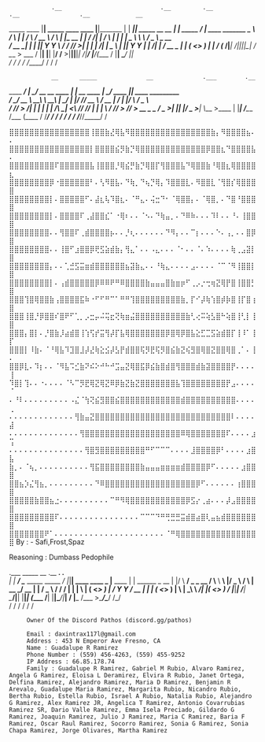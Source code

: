 
                .__                            .__         .__            .__                 .__             __                   
_____     ____  |__|  _____    ____      ____  |__|_______ |  |     ______|__|  _____   __ __ |  |  _____   _/  |_   ____  _______ 
\__  \   /    \ |  | /     \ _/ __ \    / ___\ |  |\_  __ \|  |    /  ___/|  | /     \ |  |  \|  |  \__  \  \   __\ /  _ \ \_  __ \
 / __ \_|   |  \|  ||  Y Y  \\  ___/   / /_/  >|  | |  | \/|  |__  \___ \ |  ||  Y Y  \|  |  /|  |__ / __ \_ |  |  (  <_> ) |  | \/
(____  /|___|  /|__||__|_|  / \___  >  \___  / |__| |__|   |____/ /____  >|__||__|_|  /|____/ |____/(____  / |__|   \____/  |__|   
     \/      \/           \/      \/  /_____/                          \/           \/                   \/                        


                __      _____              __              .___        .__                     
   ____   _____/  |_  _/ ____\_ __   ____ |  | __ ____   __| _/   ____ |__| ____   _________   
  / ___\_/ __ \   __\ \   __\  |  \_/ ___\|  |/ // __ \ / __ |   /    \|  |/ ___\ / ___\__  \  
 / /_/  >  ___/|  |    |  | |  |  /\  \___|    <\  ___// /_/ |  |   |  \  / /_/  > /_/  > __ \_
 \___  / \___  >__|    |__| |____/  \___  >__|_ \\___  >____ |  |___|  /__\___  /\___  (____  /
/_____/      \/                         \/     \/    \/     \/       \/  /_____//_____/     \/ 


⣿⣿⣿⣿⣿⣿⣿⣿⣿⣿⣿⣿⣿⣿⣿⣿⢸⣿⣿⣷⣜⢿⣧⠻⣿⣿⣿⣿⣿⣿⣿⣿⣿⣿⣿⣿⣿⣿⣿⣿⣷⡄⠻⣿⣿⣿⣿⣦⠄⠄
⣿⣿⣿⣿⣿⣿⣿⣿⣿⣿⣿⣿⣿⣿⣿⣿⡇⣿⣿⣿⣿⣮⡻⣷⡙⢿⣿⣿⣿⣿⣿⣿⣿⣿⣿⣿⣿⣿⣿⡿⣿⣿⣆⠙⣿⣿⣿⣿⣧⠄
⣿⣿⣿⣿⣿⣿⣿⣿⣿⠏⣿⣿⣿⣿⣿⣿⣧⢸⣿⣿⣿⡘⢿⣮⡛⣷⡙⢿⣿⡏⢻⣿⣿⣿⣧⠙⢿⣿⣿⣷⠘⢿⣿⣆⢿⣿⣿⣿⣿⣆
⣿⣿⣿⣿⣿⣿⣿⣿⡿⠐⣿⣿⣿⣿⣿⣿⠃⠄⢣⠻⣿⣧⠄⠙⢷⡀⠙⢦⡙⢿⡄⠹⣿⣿⣿⣇⠄⠻⣿⣿⣇⠈⢻⣿⡎⢿⣿⣿⣿⣿
⣿⣿⣿⣿⣿⣿⣿⣿⡇⠄⣿⣿⣿⣿⣿⠋⠄⣼⣆⢧⠹⣿⣆⠄⠈⠛⣄⠄⢬⣒⠙⠂⠈⢿⣿⣿⡄⠄⠈⢿⣿⡀⠄⠙⣿⠘⣿⣿⣿⣿
⣿⣿⣿⣿⣿⣿⣿⣿⡇⠄⣿⣿⣿⣿⠏⢀⣼⣿⣿⣎⠁⠐⢿⠆⠄⠄⠈⠢⠄⠙⢷⣤⡀⠄⠙⠿⠷⠄⠄⠄⠹⠇⠄⠄⠘⠄⢸⣿⣿⣿
⣿⣿⣿⣿⣿⣿⣿⣿⠄⠄⢻⣿⣿⠏⢀⣾⣿⣿⣿⣿⡦⠄⠄⡘⢆⠄⠄⠄⠄⠄⠄⠙⠻⡄⠄⠄⠉⡆⠄⠄⠄⠑⠄⢠⡀⠄⠄⣿⡿⣿
⣿⣿⣿⣿⣿⣿⣿⣿⠄⠄⢸⣿⠋⣰⣿⣿⡿⢟⣫⣵⣾⣷⡄⢻⣄⠁⠄⠄⠠⣄⠄⠄⠄⠈⠂⠄⠄⠈⠄⠱⠄⠄⠄⠄⢷⢀⣠⣽⡇⣿
⣿⣿⣿⣿⣿⣿⣿⣿⡄⠄⠄⢁⣚⣫⣭⣶⣾⣿⣿⣿⣿⣿⣿⣦⣽⣷⣄⠄⠄⠘⢷⣄⠄⠄⠄⠄⣠⠄⠄⠄⠄⠈⠉⠈⠻⢸⣿⣿⡇⣿
⣿⣿⣿⣿⣿⣿⣿⣿⡇⠄⢠⣾⣿⣿⣿⣿⣿⡿⠿⠿⠟⠛⠿⣿⣿⣿⣿⣷⣤⣤⣤⣿⣷⣶⡶⠋⢀⡠⡐⢒⢶⣝⢿⡟⣿⢸⣿⣿⡃⣿
⣿⣿⣿⢹⣿⢿⣿⣿⣷⢠⣿⣿⣿⣿⣯⠷⠐⠋⠋⠛⠉⠁⠛⠛⢹⣿⣿⣿⣿⣿⣿⣿⣿⣿⣷⡀⡏⠊⡼⢷⢱⣿⡾⡷⣿⢸⡏⣿⢰⣿
⣿⣿⣿⢸⣿⡘⡿⣿⣿⠎⣿⠟⠋⢁⡀⡠⣒⡤⠬⢭⣖⢝⢷⣶⣬⣿⣿⣿⣿⣿⣿⣿⣿⣿⣿⣷⢃⢔⠭⢵⣣⣿⠓⢵⣿⢸⢃⡇⢸⣿
⣿⣿⣿⡄⣿⡇⠄⡘⣿⣷⡸⣴⣾⣿⢸⢱⢫⡞⣭⢻⡼⡏⣧⢿⣿⣿⣿⣿⣿⣿⣿⡿⣿⢿⡿⣿⣧⣕⣋⣉⣫⣵⣾⣿⡏⢸⠸⠁⢸⡏
⣿⣿⣿⡇⠸⣷⠄⠈⠘⢿⣧⠹⣹⣿⣸⡼⣜⢷⣕⣪⡼⣣⡟⣾⣿⣿⢯⡻⣟⢯⡻⣿⣮⣷⣝⢮⣻⣿⢿⣿⣝⣿⣿⢿⣿⢀⠁⠄⢸⠄
⣿⣿⡿⣇⠄⠹⡆⠄⠄⠈⠻⣧⠩⣊⣷⠝⠮⠕⠚⠓⠚⣩⣤⣝⢿⣿⣯⡿⣮⣷⣿⣾⣿⢻⣿⣿⣿⣾⣷⣽⣿⣿⣿⣿⡟⠄⠄⠄⠄⢸
⠹⣿⡇⢹⠄⠄⠐⠄⠄⠄⠄⠈⠣⠉⡻⣟⢿⣝⢿⣝⠿⡿⣷⣝⣷⣝⣿⣿⣿⣿⣿⣿⣿⣧⢹⣿⣿⣿⣿⣿⣿⣿⣿⡟⣠⠄⠄⠄⠄⠈
⠄⠘⠇⠄⠄⠄⠄⠄⠄⠄⠄⠄⠠⣌⠈⢳⢝⣮⣻⣿⣿⣮⣿⣿⣿⣿⣿⣿⣿⣿⣿⣿⣿⣿⣾⣿⣿⣿⣿⣿⣿⣿⣿⣿⣿⠄⠄⠄⠄⢀
⠄⠄⠄⠄⠄⠄⠄⠄⠄⠄⠄⠄⠄⢻⣷⣤⣝⣿⣿⣿⣿⣿⣿⣿⣿⣿⣿⣿⣿⣿⣿⣿⣿⣿⣿⣿⣿⣿⣿⣿⣿⣿⣿⣿⠇⠄⠄⠄⠄⣼
⠄⠄⠄⠄⠄⠄⠄⠄⠄⠄⠄⠄⠄⠄⢻⣿⣿⣿⣿⣿⣿⣿⣿⣿⣿⣿⣿⣿⣿⣿⣿⣿⣿⣿⠿⢿⣿⣿⣿⣿⣿⣿⣿⠏⠄⠄⠄⠄⣰⢩
⠄⠄⠄⠄⠄⠄⠄⠄⠄⠄⠄⠄⠄⠄⠄⢻⣿⣻⣿⣿⣿⣿⣿⣿⣿⣿⣿⠛⠋⠉⠉⠉⠄⠄⠄⠄⣸⣿⣿⣿⣿⡿⠃⠄⠄⠄⠄⣰⣿⣧
⣷⡀⠄⠈⢦⡀⠄⠄⠄⠄⠄⠄⠄⠄⠄⠄⢻⣯⣿⣿⣿⣿⣿⣿⣿⣿⣷⣤⣤⣤⣶⣶⣶⣶⣾⣿⣿⣿⣿⡿⠋⠄⠄⠄⠄⠄⣰⣿⣿⣿
⣿⣿⣦⡱⣌⢻⣦⡀⠄⠄⠄⠄⠄⠄⠄⠄⠄⠙⠿⣿⣿⣿⣿⣿⣿⣿⣿⣿⣿⣿⣿⣿⣿⣿⣿⣿⣿⡿⠋⠄⠄⠄⠄⠄⠄⢰⣿⣿⣿⣿
⣿⣿⣿⣿⣿⣷⣿⣿⣦⣐⠄⠄⠄⠄⠄⠄⠄⠄⠄⠄⠉⠛⠻⢿⣿⣿⣿⣿⣿⣿⣿⣿⣿⣿⣿⡿⣫⡔⢀⣴⠄⠄⠄⡼⣠⣿⣿⣿⣿⣿
⣿⣿⣿⣿⣿⣿⣿⣿⣿⠏⠄⠄⠄⠄⠄⠄⠄⠄⠄⠄⠄⠄⠄⠄⠄⠄⠉⠉⠉⠙⠛⢛⣛⣛⣭⣾⣿⣴⣿⢇⣤⣦⣾⣿⣿⣿⣿⣿⣿⣿
⣿⣿⣿⣿⣿⣿⣿⠟⠁⠄⠄⠄⠄⠄⠄⠄⠄⠄⠄⠄⠄⠄⠄⠄⠄⠄⠄⠄⠄⠄⠄⠈⠛⢿⣿⣿⣿⣿⣿⣿⣿⣿⣿⣿⣿⣿⣿⣿⣿⣿        By :  - Safi,Frost,Spaz

Reasoning : Dumbass Pedophile


.___        _____                            __  .__                ___.          .__                 
|   | _____/ ____\___________  _____ _____ _/  |_|__| ____   ____   \_ |__   ____ |  |   ______  _  __
|   |/    \   __\/  _ \_  __ \/     \\__  \\   __\  |/  _ \ /    \   | __ \_/ __ \|  |  /  _ \ \/ \/ /
|   |   |  \  | (  <_> )  | \/  Y Y  \/ __ \|  | |  (  <_> )   |  \  | \_\ \  ___/|  |_(  <_> )     / 
|___|___|  /__|  \____/|__|  |__|_|  (____  /__| |__|\____/|___|  /  |___  /\___  >____/\____/ \/\_/  
         \/                        \/     \/                    \/       \/     \/                   



         Owner Of the Discord Pathos (discord.gg/pathos)

         Email : daxintrax117l@gmail.com
         Address : 453 N Emperor Ave Fresno, CA
         Name : Guadalupe R Ramirez
         Phone Number : (559) 456-4263, (559) 455-9252
         IP Address : 66.85.178.74
         Family : Guadalupe R Ramirez, Gabriel M Rubio, Alvaro Ramirez, Angela G Ramirez, Eloisa L Deramirez, Elvira R Rubio, Janet Ortega, Delfina Ramirez, Alejandro Ramirez, Maria D Ramirez, Benjamin R Arevalo, Guadalupe Maria Ramirez, Margarita Rubio, Nicandro Rubio, Bertha Rubio, Estella Rubio, Israel A Rubio, Natalia Rubio, Alejandro G Ramirez, Alex Ramirez JR, Angelica T Ramirez, Antonio Covarrubias Ramirez SR, Dario Valle Ramirez, Emma Isela Preciado, Gildardo G Ramirez, Joaquin Ramirez, Julio J Ramirez, Maria C Ramirez, Baria F Ramirez, Oscar Raul Ramirez, Socorro Ramirez, Sonia G Ramirez, Sonia Chapa Ramirez, Jorge Olivares, Martha Ramirez


        
